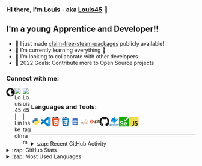 ### Hi there, I'm Louis - aka [Louis45][website] 👋 

## I'm a young Apprentice and Developer!!

- 🔭 I just made [claim-free-steam-packages](https://github.com/Luois45/claim-free-steam-packages) publicly available!
- 🌱 I’m currently learning everything 🤣
- 👯 I’m looking to collaborate with other developers
- 🥅 2022 Goals: Contribute more to Open Source projects

### Connect with me:

[<img align="left" alt="linktree.louis45.de" width="22px" src="https://raw.githubusercontent.com/iconic/open-iconic/master/svg/globe.svg" />][website]
[<img align="left" alt="Louis45 | LinkedIn" width="22px" src="https://cdn.jsdelivr.net/npm/simple-icons@v3/icons/linkedin.svg" />][linkedin]
[<img align="left" alt="Louis45 | Instagram" width="22px" src="https://cdn.jsdelivr.net/npm/simple-icons@v3/icons/instagram.svg" />][instagram]

<br />

### Languages and Tools:

[<img align="left" alt="Python" width="26px" src="https://raw.githubusercontent.com/github/explore/80688e429a7d4ef2fca1e82350fe8e3517d3494d/topics/python/python.png" />](https://github.com/topics/python)
[<img align="left" alt="Visual Studio Code" width="26px" src="https://raw.githubusercontent.com/github/explore/bbd48b997e8d0bef63f676eca4da5e1f76487b56/topics/visual-studio-code/visual-studio-code.png" />](https://github.com/topics/visual-studio-code)
[<img align="left" alt="HTML" width="26px" src="https://raw.githubusercontent.com/github/explore/80688e429a7d4ef2fca1e82350fe8e3517d3494d/topics/html/html.png" />](https://github.com/topics/html)
[<img align="left" alt="CSS" width="26px" src="https://raw.githubusercontent.com/github/explore/80688e429a7d4ef2fca1e82350fe8e3517d3494d/topics/css/css.png" />](https://github.com/topics/css)
[<img align="left" alt="SQL" width="26px" src="https://raw.githubusercontent.com/github/explore/80688e429a7d4ef2fca1e82350fe8e3517d3494d/topics/sql/sql.png" />](https://github.com/topics/sql)
[<img align="left" alt="MySQL" width="26px" src="https://raw.githubusercontent.com/github/explore/80688e429a7d4ef2fca1e82350fe8e3517d3494d/topics/mysql/mysql.png" />](https://github.com/topics/mysql)
[<img align="left" alt="Git" width="26px" src="https://raw.githubusercontent.com/github/explore/80688e429a7d4ef2fca1e82350fe8e3517d3494d/topics/git/git.png" />](https://github.com/topics/git)
[<img align="left" alt="GitHub" width="26px" src="https://raw.githubusercontent.com/github/explore/78df643247d429f6cc873026c0622819ad797942/topics/github/github.png" />](https://github.com/topics/github)
[<img align="left" alt="GitHub" width="26px" src="https://raw.githubusercontent.com/github/explore/80688e429a7d4ef2fca1e82350fe8e3517d3494d/topics/docker/docker.png" />](https://github.com/topics/docker)
[<img align="left" alt="Selenium" width="26px" src="https://raw.githubusercontent.com/github/explore/6c7084bb772f6fabaae377f5ae4a607594234ee6/topics/selenium/selenium.png" />](https://github.com/topics/selenium)
[<img align="left" alt="JavaScript" width="26px" src="https://raw.githubusercontent.com/github/explore/80688e429a7d4ef2fca1e82350fe8e3517d3494d/topics/javascript/javascript.png" />](https://github.com/topics/javascript)

<br />
<br />

---

<details>
  <summary>:zap: Recent GitHub Activity</summary>
  
<!--START_SECTION:activity-->
1. ❗️ Closed issue [#110](https://github.com/Luois45/claim-free-steam-packages/issues/110) in [Luois45/claim-free-steam-packages](https://github.com/Luois45/claim-free-steam-packages)
2. 🗣 Commented on [#110](https://github.com/Luois45/claim-free-steam-packages/issues/110) in [Luois45/claim-free-steam-packages](https://github.com/Luois45/claim-free-steam-packages)
3. ❗️ Closed issue [#109](https://github.com/Luois45/claim-free-steam-packages/issues/109) in [Luois45/claim-free-steam-packages](https://github.com/Luois45/claim-free-steam-packages)
4. 🗣 Commented on [#109](https://github.com/Luois45/claim-free-steam-packages/issues/109) in [Luois45/claim-free-steam-packages](https://github.com/Luois45/claim-free-steam-packages)
5. ❗️ Closed issue [#163](https://github.com/Luois45/claim-free-steam-packages/issues/163) in [Luois45/claim-free-steam-packages](https://github.com/Luois45/claim-free-steam-packages)
6. 🗣 Commented on [#163](https://github.com/Luois45/claim-free-steam-packages/issues/163) in [Luois45/claim-free-steam-packages](https://github.com/Luois45/claim-free-steam-packages)
7. 🎉 Merged PR [#164](https://github.com/Luois45/claim-free-steam-packages/pull/164) in [Luois45/claim-free-steam-packages](https://github.com/Luois45/claim-free-steam-packages)
8. 🎉 Merged PR [#169](https://github.com/Luois45/claim-free-steam-packages/pull/169) in [Luois45/claim-free-steam-packages](https://github.com/Luois45/claim-free-steam-packages)
9. ❗️ Closed issue [#167](https://github.com/Luois45/claim-free-steam-packages/issues/167) in [Luois45/claim-free-steam-packages](https://github.com/Luois45/claim-free-steam-packages)
10. 🎉 Merged PR [#165](https://github.com/Luois45/claim-free-steam-packages/pull/165) in [Luois45/claim-free-steam-packages](https://github.com/Luois45/claim-free-steam-packages)
<!--END_SECTION:activity-->
  
</details>

<details>
  <summary>:zap: GitHub Stats</summary>
  <a href="https://github.com/Luois45?tab=repositories">
    <img align="center" alt="Louis45's GitHub Stats" src="https://github-readme-stats.vercel.app/api?username=Luois45&count_private=true&theme=tokyonight&show_icons=true" />
  </a>
</details>

<details>
  <summary>:zap: Most Used Languages</summary>
  <a href="https://github.com/Luois45?tab=repositories">
    <img align="center" alt="Louis45's Most Used Languages" src="https://github-readme-stats.vercel.app/api/top-langs/?username=Luois45&count_private=true&theme=tokyonight&layout=compact" />
  </a>
</details>

[website]: https://linktree.louis45.de/
[instagram]: https://rebrand.ly/instagram-45
[linkedin]: https://rebrand.ly/linkedin-45
